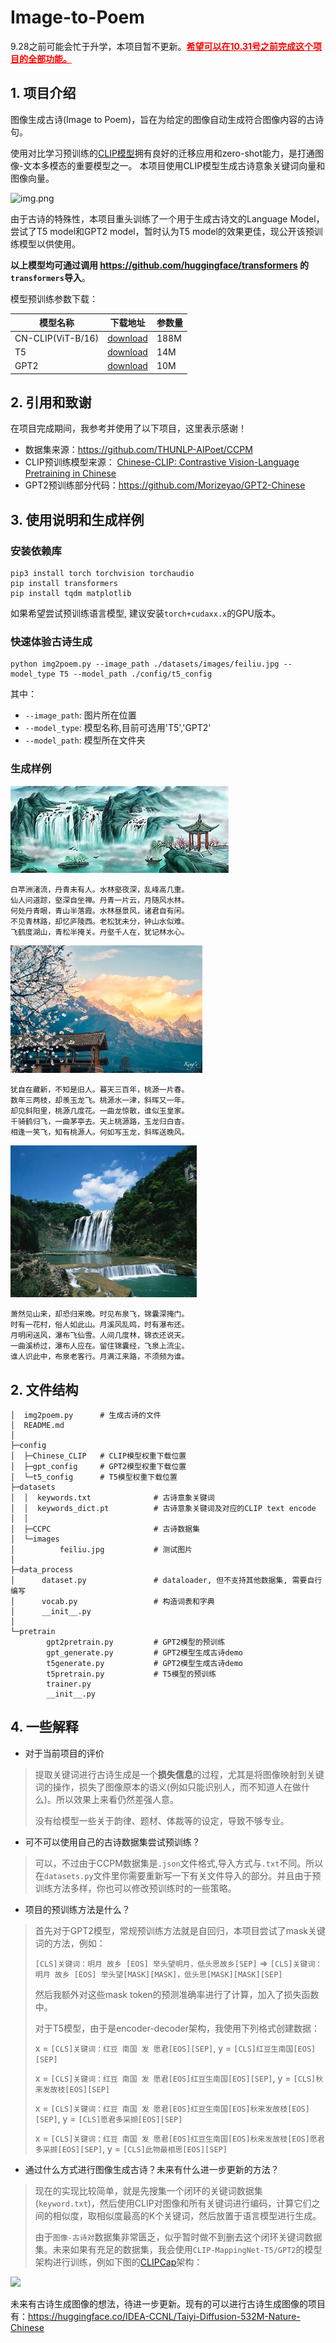 # Image-to-Poem
9.28之前可能会忙于升学，本项目暂不更新。<font color=red>**<u>希望可以在10.31号之前完成这个项目的全部功能。</u>**</font>

## 1. 项目介绍
图像生成古诗(Image to Poem)，旨在为给定的图像自动生成符合图像内容的古诗句。

使用对比学习预训练的[CLIP模型](https://github.com/openai/CLIP)拥有良好的迁移应用和zero-shot能力，是打通图像-文本多模态的重要模型之一。
本项目使用CLIP模型生成古诗意象关键词向量和图像向量。

![img.png](https://github.com/openai/CLIP/raw/main/CLIP.png)

由于古诗的特殊性，本项目重头训练了一个用于生成古诗文的Language Model，尝试了T5 model和GPT2 model，暂时认为T5 model的效果更佳，现公开该预训练模型以供使用。

**以上模型均可通过调用 https://github.com/huggingface/transformers 的`transformers`导入**。

模型预训练参数下载：

| 模型名称              | 下载地址                                                                                            | 参数量  |
|-------------------|-------------------------------------------------------------------------------------------------|------|
| CN-CLIP(ViT-B/16) | [download](https://drive.google.com/drive/folders/1zPgpXL-2WZ8vzKmyaHb5-jff8XaHwSRv?usp=sharing) | 188M |
| T5                | [download](https://drive.google.com/drive/folders/1zPgpXL-2WZ8vzKmyaHb5-jff8XaHwSRv?usp=sharing) | 14M  |
| GPT2              | [download](https://drive.google.com/drive/folders/1zPgpXL-2WZ8vzKmyaHb5-jff8XaHwSRv?usp=sharing) | 10M  |

## 2. 引用和致谢
在项目完成期间，我参考并使用了以下项目，这里表示感谢！
* 数据集来源：https://github.com/THUNLP-AIPoet/CCPM
* CLIP预训练模型来源： [Chinese-CLIP: Contrastive Vision-Language Pretraining in Chinese](https://github.com/OFA-Sys/Chinese-CLIP)
* GPT2预训练部分代码：https://github.com/Morizeyao/GPT2-Chinese

## 3. 使用说明和生成样例
### 安装依赖库
```commandline
pip3 install torch torchvision torchaudio
pip install transformers
pip install tqdm matplotlib
```
如果希望尝试预训练语言模型, 建议安装`torch+cudaxx.x`的GPU版本。

### 快速体验古诗生成
```commandline
python img2poem.py --image_path ./datasets/images/feiliu.jpg --model_type T5 --model_path ./config/t5_config
```
其中：
* `--image_path`: 图片所在位置
* `--model_type`: 模型名称,目前可选用'T5','GPT2'
* `--model_path`: 模型所在文件夹

### 生成样例
![](./datasets/images/feiliu.jpg)
````
白苹洲渚流，丹青未有人。水林壑夜深，乱峰高几重。 	
仙人问道踪，壑深自坐禅。丹青一片云，月随风水林。 	 
何处丹青眼，青山半落霞。水林昼景风，诸君自有闲。	 
不见青林路，却忆庐陵西。老松犹未分，钟山水似难。
飞鹤度湖山，青松半掩关。丹壑千人在，犹记林水心。	
````

<img src="./datasets/images/chun.jpg" alt="image-20230408233621777" style="zoom:30%;" />

````
犹自在藏新，不知是旧人。暮天三百年，桃源一片春。
数年三两枝，却羡玉龙飞。桃源水一津，斜晖又一年。	
却见斜阳里，桃源几度花。一曲龙惊散，谁似玉皇家。
千骑鹤归飞，一曲茅亭去。天上桃源路，玉龙归白杳。
相逢一笑飞，知有桃源人。何如写玉龙，斜晖送晚风。
````
<img src="./datasets/images/pubu.jpg" alt="image-20230408233621777" style="zoom:90%;" />

````
萧然见山来，却恐归来晚。时见布泉飞，锦囊深掩门。
时有一花村，俗人如此山。月溪风乱鸣，时有瀑布还。
月明闲送风，瀑布飞仙雪。人间几度林，锦衣还说天。 
一曲溪桥过，瀑布人应在。留住锦囊经，飞泉上流尘。
谁人识此中，布泉老客行。月满江来路，不须频为谁。
````

## 2. 文件结构
````
│  img2poem.py      # 生成古诗的文件
│  README.md
│
├─config
│  ├─Chinese_CLIP   # CLIP模型权重下载位置
│  ├─gpt_config     # GPT2模型权重下载位置
│  └─t5_config      # T5模型权重下载位置
├─datasets
│  │  keywords.txt              # 古诗意象关键词
│  │  keywords_dict.pt          # 古诗意象关键词及对应的CLIP text encode
│  │
│  ├─CCPC                       # 古诗数据集
│  └─images
│          feiliu.jpg           # 测试图片
│
├─data_process
│      dataset.py               # dataloader, 但不支持其他数据集, 需要自行编写
│      vocab.py                 # 构造词表和字典
│      __init__.py
│
└─pretrain
        gpt2pretrain.py         # GPT2模型的预训练
        gpt_generate.py         # GPT2模型生成古诗demo
        t5generate.py           # GPT2模型生成古诗demo
        t5pretrain.py           # T5模型的预训练
        trainer.py
        __init__.py
````

## 4. 一些解释
* 对于当前项目的评价
> 提取关键词进行古诗生成是一个**损失信息**的过程，尤其是将图像映射到关键词的操作，损失了图像原本的语义(例如只能识别人，而不知道人在做什么)。所以效果上来看仍然差强人意。
>
> 没有给模型一些关于韵律、题材、体裁等的设定，导致不够专业。
* 可不可以使用自己的古诗数据集尝试预训练？
> 可以，不过由于CCPM数据集是`.json`文件格式,导入方式与`.txt`不同。所以在`datasets.py`文件里你需要重新写一下有关文件导入的部分。并且由于预训练方法多样，你也可以修改预训练时的一些策略。

* 项目的预训练方法是什么？
> 首先对于GPT2模型，常规预训练方法就是自回归，本项目尝试了mask关键词的方法，例如：
>
>`[CLS]关键词：明月 故乡 [EOS] 举头望明月，低头思故乡[SEP]` => `[CLS]关键词：明月 故乡 [EOS] 举头望[MASK][MASK]，低头思[MASK][MASK][SEP]`
> 
> 然后我额外对这些mask token的预测准确率进行了计算，加入了损失函数中。
> 
> 对于T5模型，由于是encoder-decoder架构，我使用下列格式创建数据：
> 
> x = `[CLS]关键词：红豆 南国 发 愿君[EOS][SEP]`, y = `[CLS]红豆生南国[EOS][SEP]`
> 
> x = `[CLS]关键词：红豆 南国 发 愿君[EOS]红豆生南国[EOS][SEP]`, y = `[CLS]秋来发故枝[EOS][SEP]`
> 
> x = `[CLS]关键词：红豆 南国 发 愿君[EOS]红豆生南国[EOS]秋来发故枝[EOS][SEP]`, y = `[CLS]愿君多采撷[EOS][SEP]`
> 
> x = `[CLS]关键词：红豆 南国 发 愿君[EOS]红豆生南国[EOS]秋来发故枝[EOS]愿君多采撷[EOS][SEP]`, y = `[CLS]此物最相思[EOS][SEP]`

* 通过什么方式进行图像生成古诗？未来有什么进一步更新的方法？
> 现在的实现比较简单，就是先搜集一个闭环的关键词数据集(`keyword.txt`)，然后使用CLIP对图像和所有关键词进行编码，计算它们之间的相似度，取相似度最高的K个关键词，然后放置于语言模型进行生成。
>
> 由于`图像-古诗对`数据集非常匮乏，似乎暂时做不到删去这个闭环关键词数据集。未来如果有充足的数据集，我会使用`CLIP-MappingNet-T5/GPT2`的模型架构进行训练，例如下图的[CLIPCap](https://arxiv.org/pdf/2111.09734.pdf)架构：
> 
![](https://cdn-images-1.medium.com/max/800/1*8RLzDpMfi6sLScqx2SguaA.png)

未来有古诗生成图像的想法，待进一步更新。现有的可以进行古诗生成图像的项目有：https://huggingface.co/IDEA-CCNL/Taiyi-Diffusion-532M-Nature-Chinese